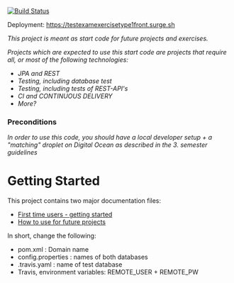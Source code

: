 [![Build Status](https://travis-ci.org/Rasm-P/TestExamExerciseType1.svg?branch=master)](https://travis-ci.org/Rasm-P/TestExamExerciseType1)

Deployment: https://testexamexercisetype1front.surge.sh

*This project is meant as start code for future projects and exercises.*

*Projects which are expected to use this start code are projects that require all, or most of the following technologies:*
 - *JPA and REST*
- *Testing, including database test*
- *Testing, including tests of REST-API's*
- *CI and CONTINUOUS DELIVERY* 
- *More?*

### Preconditions
*In order to use this code, you should have a local developer setup + a "matching" droplet on Digital Ocean as described in the 3. semester guidelines* 

# Getting Started

This project contains two major documentation files: 
 - [First time users - getting started](README_proof_of_concept.md)
 - [How to use for future projects](README_how_to_use.md)
 
 In short, change the following:
 - pom.xml : Domain name
 - config.properties : names of both databases
 - .travis.yaml : name of test database
 - Travis, environment variables: REMOTE_USER + REMOTE_PW
